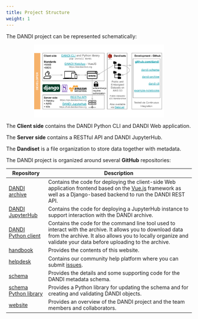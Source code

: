```yaml
---
title: Project Structure
weight: 1
---
```


The DANDI project can be represented schematically:

<img src="../img/dandi_structure.svg"
alt="dandi_structure"
style="width: 70%; height: auto; display: block; margin-left: auto; margin-right: auto;"/>

The **Client side** contains the DANDI Python CLI and DANDI Web application.

The **Server side** contains a RESTful API and DANDI JupyterHub.

The **Dandiset** is a file organization to store data together with metadata.

The DANDI project is organized around several **GitHub** repositories:

| Repository | Description |
|----------|----------|
| [DANDI archive](https://github.com/dandi/dandi-archive) | Contains the code for deploying the client-side Web application frontend based on the [Vue.js](https://vuejs.org/) framework as well as a Django-based backend to run the DANDI REST API.
| [DANDI JupyterHub](https://github.com/dandi/dandi-hub) | Contains the code for deploying a JupyterHub instance to support interaction with the DANDI archive.
| [DANDI Python client](https://github.com/dandi/dandi-cli) | Contains the code for the command line tool used to interact with the archive. It allows you to download data from the archive. It also allows you to locally organize and validate your data before uploading to the archive.
| [handbook](https://github.com/dandi/handbook) | Provides the contents of this website.
| [helpdesk](https://github.com/dandi/helpdesk) | Contains our community help platform where you can submit [issues](https://github.com/dandi/helpdesk/issues/new/choose).
| [schema](https://github.com/dandi/schema) | Provides the details and some supporting code for the DANDI metadata schema.
| [schema Python library](https://github.com/dandi/dandi-schema) | Provides a Python library for updating the schema and for creating and validating DANDI objects.
| [website](https://github.com/dandi/dandi.github.io) | Provides an overview of the DANDI project and the team members and collaborators. |
